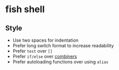# fish shell

## Style

* Use two spaces for indentation
* Prefer long switch format to increase readability
* Prefer `test` over `[]`
* Prefer `if/else` over [combiners](https://fishshell.com/docs/current/tutorial.html#tut_combiners)
* Prefer autoloading functions over using `alias`
